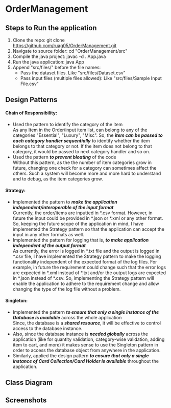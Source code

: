 # OrderManagement
## Steps to Run the application
1. Clone the repo: git clone https://github.com/ruag05/OrderManagement.git
2. Navigate to source folder: cd "OrderManagement/src"
3. Compile the java project: javac -d . App.java
4. Run the java application: java App
5. Append "src/files/" before the file names:
   - Pass the dataset files. Like "src/files/Dataset.csv"
   - Pass input files (multiple files allowed): Like "src/files/Sample Input File.csv"

## Design Patterns
#### Chain of Responsibility:
- Used the pattern to identify the category of the item<br>
As any Item in the Order/input item list, can belong to any of the categories "Essential", "Luxury", "Misc". So, the ***item can be passed to each category handler sequentially*** to identify whether the item belongs to that category or not. If the item does not belong to that category, it would be passed to next category handler and so on.
- Used the pattern ***to prevent bloating*** of the code<br>
Without this pattern, as the the number of item categories grow in future, changing one check for a category can sometimes affect the others. Such a system will become more and more hard to understand and to debug, as the item categories grow.

#### Strategy:

- Implemented the pattern to ***make the application independent/interoperable of the input format***<br>
Currently, the order/items are inputted in *.csv format. However, in future the input could be provided in *.json or *.xml or any other format. So, keeping the future scope of the application in mind, I have implemented the Strategy pattern so that the application can accept the input in any other formats as well.
- Implemented the pattern for logging that is, ***to make application independent of the output format***<br>
As currently, the error is logged in *.txt file and the output is logged in *.csv file, I have implemented the Strategy pattern to make the logging functionality independent of the expected format of the log files. For example, in future the requirement could change such that the error logs are expected in *.xml instead of *.txt and/or the output logs are expected in *.json instead of *.csv. So, implementing the Strategy pattern will enable the application to adhere to the requirement change and allow changing the type of the log file without a problem.

#### Singleton:
- Implemented the pattern ***to ensure that only a single instance of the Database is available*** across the whole application<br>
Since, the database is a ***shared resource***, it will be effective to control access to the database instance.
- Also, since the database instance is ***needed globally*** across the application (like for quantity validation, category-wise validation, adding item to cart, and more) it makes sense to use the Singleton pattern in order to access the database object from anywhere in the application.
- Similarly, applied the design pattern ***to ensure that only a single instance of Card Collection/Card Holder is available*** throughout the application.

## Class Diagram

## Screenshots
